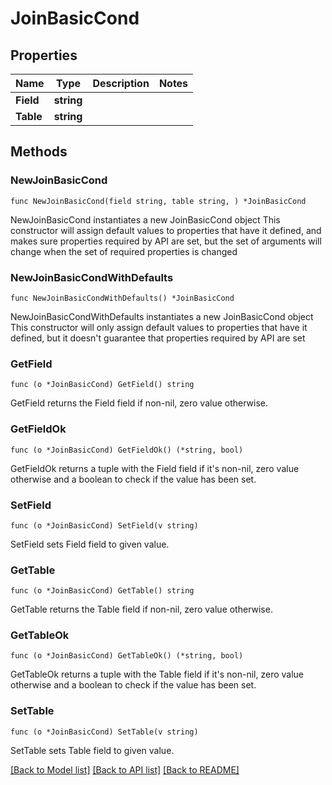 # JoinBasicCond

## Properties

Name | Type | Description | Notes
------------ | ------------- | ------------- | -------------
**Field** | **string** |  | 
**Table** | **string** |  | 

## Methods

### NewJoinBasicCond

`func NewJoinBasicCond(field string, table string, ) *JoinBasicCond`

NewJoinBasicCond instantiates a new JoinBasicCond object
This constructor will assign default values to properties that have it defined,
and makes sure properties required by API are set, but the set of arguments
will change when the set of required properties is changed

### NewJoinBasicCondWithDefaults

`func NewJoinBasicCondWithDefaults() *JoinBasicCond`

NewJoinBasicCondWithDefaults instantiates a new JoinBasicCond object
This constructor will only assign default values to properties that have it defined,
but it doesn't guarantee that properties required by API are set

### GetField

`func (o *JoinBasicCond) GetField() string`

GetField returns the Field field if non-nil, zero value otherwise.

### GetFieldOk

`func (o *JoinBasicCond) GetFieldOk() (*string, bool)`

GetFieldOk returns a tuple with the Field field if it's non-nil, zero value otherwise
and a boolean to check if the value has been set.

### SetField

`func (o *JoinBasicCond) SetField(v string)`

SetField sets Field field to given value.


### GetTable

`func (o *JoinBasicCond) GetTable() string`

GetTable returns the Table field if non-nil, zero value otherwise.

### GetTableOk

`func (o *JoinBasicCond) GetTableOk() (*string, bool)`

GetTableOk returns a tuple with the Table field if it's non-nil, zero value otherwise
and a boolean to check if the value has been set.

### SetTable

`func (o *JoinBasicCond) SetTable(v string)`

SetTable sets Table field to given value.



[[Back to Model list]](../README.md#documentation-for-models) [[Back to API list]](../README.md#documentation-for-api-endpoints) [[Back to README]](../README.md)


